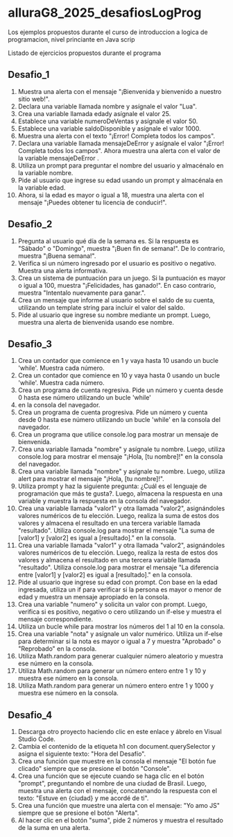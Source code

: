 # alluraG8_2025_desafiosLogProg

Los ejemplos propuestos durante el curso de introduccion a logica de programacion, nivel princiante en Java scrip

Listado de ejercicios propuestos durante el programa

## Desafio_1

1. Muestra una alerta con el mensaje "¡Bienvenida y bienvenido a nuestro sitio web!".
2. Declara una variable llamada nombre y asígnale el valor "Lua".
3. Crea una variable llamada edady asígnale el valor 25.
4. Establece una variable numeroDeVentas y asígnale el valor 50.
5. Establece una variable saldoDisponible y asígnale el valor 1000.
6. Muestra una alerta con el texto "¡Error! Completa todos los campos".
7. Declara una variable llamada mensajeDeError y asígnale el valor "¡Error! Completa todos los campos". Ahora muestra una
   alerta con el valor de la variable mensajeDeError .
8. Utiliza un prompt para preguntar el nombre del usuario y almacénalo en la variable nombre.
9. Pide al usuario que ingrese su edad usando un prompt y almacénala en la variable edad.
10. Ahora, si la edad es mayor o igual a 18, muestra una alerta con el mensaje "¡Puedes obtener tu licencia de conducir!".

## Desafio_2

1. Pregunta al usuario qué día de la semana es. Si la respuesta es "Sábado" o "Domingo", muestra "¡Buen fin de semana!".
    De lo contrario, muestra "¡Buena semana!".
2. Verifica si un número ingresado por el usuario es positivo o negativo. Muestra una alerta informativa.
3. Crea un sistema de puntuación para un juego. Si la puntuación es mayor o igual a 100, muestra "¡Felicidades, has ganado!".
   En caso contrario, muestra "Intentalo nuevamente para ganar.".
4. Crea un mensaje que informe al usuario sobre el saldo de su cuenta, utilizando un template string para incluir el valor
   del saldo.
5. Pide al usuario que ingrese su nombre mediante un prompt. Luego, muestra una alerta de bienvenida usando ese nombre.

## Desafio_3

1. Crea un contador que comience en 1 y vaya hasta 10 usando un bucle 'while'. Muestra cada número.
2. Crea un contador que comience en 10 y vaya hasta 0 usando un bucle 'while'. Muestra cada número.
3. Crea un programa de cuenta regresiva. Pide un número y cuenta desde 0 hasta ese número utilizando un bucle 'while'
4. en la consola del navegador.
5. Crea un programa de cuenta progresiva. Pide un número y cuenta desde 0 hasta ese número utilizando un bucle 'while'
   en la consola del navegador.
6. Crea un programa que utilice console.log para mostrar un mensaje de bienvenida.
7. Crea una variable llamada "nombre" y asígnale tu nombre. Luego, utiliza console.log para mostrar el mensaje "¡Hola,
   [tu nombre]!" en la consola del navegador.
8. Crea una variable llamada "nombre" y asígnale tu nombre. Luego, utiliza alert para mostrar el mensaje "¡Hola, [tu nombre]!".
9. Utiliza prompt y haz la siguiente pregunta: ¿Cuál es el lenguaje de programación que más te gusta?. Luego, almacena la
   respuesta en una variable y muestra la respuesta en la consola del navegador.
10. Crea una variable llamada "valor1" y otra llamada "valor2", asignándoles valores numéricos de tu elección. Luego, realiza
    la suma de estos dos valores y almacena el resultado en una tercera variable llamada "resultado". Utiliza console.log para
    mostrar el mensaje "La suma de [valor1] y [valor2] es igual a [resultado]." en la consola.
11. Crea una variable llamada "valor1" y otra llamada "valor2", asignándoles valores numéricos de tu elección. Luego, realiza
    la resta de estos dos valores y almacena el resultado en una tercera variable llamada "resultado". Utiliza console.log
    para mostrar el mensaje "La diferencia entre [valor1] y [valor2] es igual a [resultado]." en la consola.
12. Pide al usuario que ingrese su edad con prompt. Con base en la edad ingresada, utiliza un if para verificar si la persona
    es mayor o menor de edad y muestra un mensaje apropiado en la consola.
13. Crea una variable "numero" y solicita un valor con prompt. Luego, verifica si es positivo, negativo o cero utilizando un
    if-else y muestra el mensaje correspondiente.
14. Utiliza un bucle while para mostrar los números del 1 al 10 en la consola.
15. Crea una variable "nota" y asígnale un valor numérico. Utiliza un if-else para determinar si la nota es mayor o igual a 7
    y muestra "Aprobado" o "Reprobado" en la consola.
16. Utiliza Math.random para generar cualquier número aleatorio y muestra ese número en la consola.
17. Utiliza Math.random para generar un número entero entre 1 y 10 y muestra ese número en la consola.
18. Utiliza Math.random para generar un número entero entre 1 y 1000 y muestra ese número en la consola.

## Desafio_4

1. Descarga otro proyecto haciendo clic en este enlace y ábrelo en Visual Studio Code.
2. Cambia el contenido de la etiqueta h1 con document.querySelector y asigna el siguiente texto: "Hora del Desafío".
3. Crea una función que muestre en la consola el mensaje "El botón fue clicado" siempre que se presione el botón "Console".
4. Crea una función que se ejecute cuando se haga clic en el botón "prompt", preguntando el nombre de una ciudad de Brasil.
   Luego, muestra una alerta con el mensaje, concatenando la respuesta con el texto: "Estuve en {ciudad} y me acordé de ti".
5. Crea una función que muestre una alerta con el mensaje: "Yo amo JS" siempre que se presione el botón "Alerta".
6. Al hacer clic en el botón "suma", pide 2 números y muestra el resultado de la suma en una alerta.
